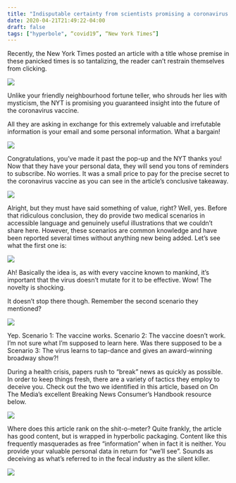 ```yaml
---
title: "Indisputable certainty from scientists promising a coronavirus vaccine on an exact date"
date: 2020-04-21T21:49:22-04:00
draft: false
tags: ["hyperbole", “covid19”, “New York Times”]
---
```


Recently, the New York Times posted an article with a title whose premise in these panicked times is so tantalizing, the reader can’t restrain themselves from clicking.

![](/images/2020-04-21-001-nyt.png)

Unlike your friendly neighbourhood fortune teller, who shrouds her lies with mysticism, the NYT is promising you guaranteed insight into the future of the coronavirus vaccine.

All they are asking in exchange for this extremely valuable and irrefutable information is your email and some personal information. What a bargain!

![](/images/2020-04-21-002-nyt.png)

Congratulations, you’ve made it past the pop-up and the NYT thanks you! Now that they have your personal data, they will send you tons of reminders to subscribe. No worries. It was a small price to pay for the precise secret to the coronavirus vaccine as you can see in the article’s conclusive takeaway.

![](/images/2020-04-21-003-nyt.png)

Alright, but they must have said something of value, right? Well, yes. Before that ridiculous conclusion, they do provide two medical scenarios in accessible language and genuinely useful illustrations that we couldn’t share here. However, these scenarios are common knowledge and have been reported several times without anything new being added. Let’s see what the first one is:

![](/images/2020-04-21-004-nyt.png)

Ah! Basically the idea is, as with every vaccine known to mankind, it’s important that the virus doesn’t mutate for it to be effective. Wow! The novelty is shocking.

It doesn’t stop there though. Remember the second scenario they mentioned?

![](/images/2020-04-21-005-nyt.png)

Yep. Scenario 1: The vaccine works. Scenario 2: The vaccine doesn’t work. I’m not sure what I’m supposed to learn here. Was there supposed to be a Scenario 3: The virus learns to tap-dance and gives an award-winning broadway show?!

During a health crisis, papers rush to “break” news as quickly as possible. In order to keep things fresh, there are a variety of tactics they employ to deceive you. Check out the two we identified in this article, based on On The Media’s excellent Breaking News Consumer’s Handbook resource below.

![](/images/2020-04-21-006-bnch.png)

Where does this article rank on the shit-o-meter? Quite frankly, the article has good content, but is wrapped in hyperbolic packaging. Content like this frequently masquerades as free “information” when in fact it is neither. You provide your valuable personal data in return for “we’ll see”. Sounds as deceiving as what’s referred to in the fecal industry as the silent killer.

![](/images/2020-04-21-007-shit.png)
